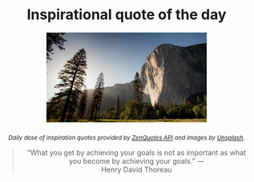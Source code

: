 
<div align="center">

# Inspirational quote of the day

<img src="./data/photo.jpeg" alt="Beautiful nature photo" width="320" height="180">

<sub><i>Daily dose of inspiration quotes provided by [ZenQuotes API](https://zenquotes.io/) and images by [Unsplash](https://unsplash.com/).</i></sub>


<blockquote>&ldquo;What you get by achieving your goals is not as important as what you become by achieving your goals.&rdquo; &mdash; <footer>Henry David Thoreau</footer></blockquote>

</div>
